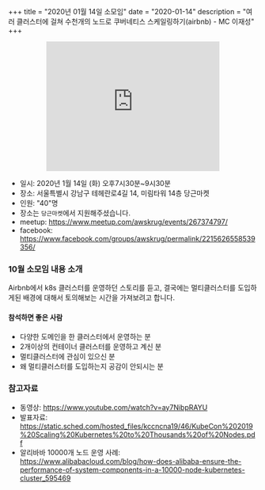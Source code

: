 +++
title = "2020년 01월 14일 소모임"
date = "2020-01-14"
description = "여러 클러스터에 걸쳐 수천개의 노드로 쿠버네티스 스케일링하기(airbnb) - MC 이재성"
+++

<div style="text-align:center">
<iframe src="https://www.facebook.com/plugins/post.php?href=https%3A%2F%2Fwww.facebook.com%2Fphoto.php%3Ffbid%3D2714578898769308%26set%3Dpcb.2260955930673085%26type%3D3%26theater%26ifg%3D1&width=350&show_text=true&appId=267443750824008&height=262" width="350" height="262" style="border:none;overflow:hidden" scrolling="no" frameborder="0" allowTransparency="true" allow="encrypted-media"></iframe>
</div>

- 일시: 2020년 1월 14일 (화) 오후7시30분~9시30분
- 장소: 서울특별시 강남구 테헤란로4길 14, 미림타워 14층 당근마켓
- 인원: "40"명
- 장소는 `당근마켓`에서 지원해주셨습니다.
- meetup: https://www.meetup.com/awskrug/events/267374797/
- facebook: https://www.facebook.com/groups/awskrug/permalink/2215626558539356/

### 10월 소모임 내용 소개
Airbnb에서 k8s 클러스터를 운영하던 스토리를 듣고, 결국에는 멀티클러스터를 도입하게된 배경에 대해서 토의해보는 시간을 가져보려고 합니다.

#### 참석하면 좋은 사람
- 다양한 도메인을 한 클러스터에서 운영하는 분
- 2개이상의 컨테이너 클러스터를 운영하고 계신 분
- 멀티클러스터에 관심이 있으신 분
- 왜 멀티클러스터를 도입하는지 공감이 안되시는 분

### 참고자료
- 동영상: https://www.youtube.com/watch?v=ay7NibpRAYU
- 발표자료: https://static.sched.com/hosted_files/kccncna19/46/KubeCon%202019%20Scaling%20Kubernetes%20to%20Thousands%20of%20Nodes.pdf
- 알리바바 10000개 노드 운영 사례: https://www.alibabacloud.com/blog/how-does-alibaba-ensure-the-performance-of-system-components-in-a-10000-node-kubernetes-cluster_595469